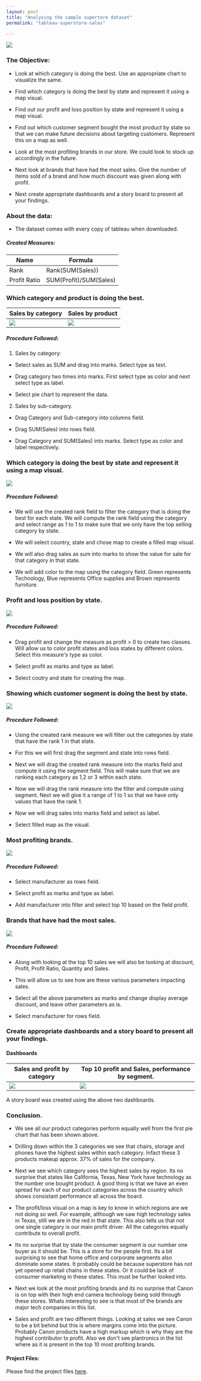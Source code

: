 ```yaml
---
layout: post
title: "Analysing the sample supertore dataset"
permalink: "tableau-superstore-sales"

---
```


<img src="/images/tableau-images/tableau-superstore.png">


### The Objective: 

* Look at which category is doing the best. Use an appropriate chart to visualize the same.

* Find which category is doing the best by state and represent it using a map visual.

* Find out our profit and loss position by state and represent it using a map visual.

* Find out which customer segment bought the most product by state so that we can make future decisions about targeting customers. Represent this on a map as well.

* Look at the most profiting brands in our store. We could look to stock up accordingly in the future.

* Next look at brands that have had the most sales. Give the number of items sold of a brand and how much discount was given along with profit.

* Next create appropriate dashboards and a story board to present all your findings. 

### About the data:

* The dataset comes with every copy of tableau when downloaded.

##### Created Measures:

|Name|Formula|
|---|---|
|Rank|Rank(SUM(Sales))|
|Profit Ratio|SUM(Profit)/SUM(Sales)|

### Which category and product is doing the best.

|Sales by category|Sales by product|
|---|---|
|<img src = "/images/tableau-images/tableau-superstore1.png">|<img src = "/images/tableau-images/tableau-superstore2.png">|

##### Procedure Followed:

1. Sales by category:

* Select sales as SUM and drag into marks. Select type as text.

* Drag category two times into marks. First select type as color and next select type as label.

* Select pie chart to represent the data.

2. Sales by sub-category.

* Drag Category and Sub-category into columns field.

* Drag SUM(Sales) into rows field.

* Drag Category and SUM(Sales) into marks. Select type as color and label respectively.



### Which category is doing the best by state and represent it using a map visual.

<img src="/images/tableau-images/tableau-superstore3.png">

##### Procedure Followed:

* We will use the created rank field to filter the category that is doing the best for each state. We will compute the rank field using the category and select range as 1 to 1 to make sure that we only have the top selling category by state.

* We will select country, state and chose map to create a filled map visual.

* We will also drag sales as sum into marks to show the value for sale for that category in that state.

* We will add color to the map using the category field. Green represents Technology, Blue represents Office supplies and Brown represents furniture.

### Profit and loss position by state.

<img src = "/images/tableau-images/tableau-superstore4.png">

##### Procedure Followed:

* Drag profit and change the measure as profit > 0 to create two classes. Will allow us to color profit states and loss states by different colors. Select this measure's type as color.

* Select profit as marks and type as label.

* Select coutry and state for creating the map.

### Showing which customer segment is doing the best by state.

<img src = "/images/tableau-images/tableau-superstore5.png">

##### Procedure Followed:

* Using the created rank measure we will filter out the categories by state that have the rank 1 in that state.

* For this we will first drag the segment and state into rows field.

* Next we will drag the created rank measure into the marks field and compute it using the segment field. This will make sure that we are ranking each category as 1,2 or 3 within each state.

* Now we will drag the rank measure into the filter and compute using segment. Next we will give it a range of 1 to 1 so that we have only values that have the rank 1.

* Now we will drag sales into marks field and select as label.

* Select filled map as the visual.

### Most profiting brands.

<img src = "/images/tableau-images/tableau-superstore6.png">

##### Procedure Followed:

* Select manufacturer as rows field.

* Select profit as marks and type as label.

* Add manufacturer into filter and select top 10 based on the field profit.

### Brands that have had the most sales.

<img src = "/images/tableau-images/tableau-superstore7.png">

##### Procedure Followed:

* Along with looking at the top 10 sales we will also be looking at discount, Profit, Profit Ratio, Quantity and Sales.

* This will allow us to see how are these various parameters impacting sales.

* Select all the above parameters as marks and change display average discount, and leave other parameters as is.

* Select manufacturer for rows field.

### Create appropriate dashboards and a story board to present all your findings.

#### Dashboards

|Sales and profit by category|Top 10 profit and Sales, performance by segment.|
|---|---|
|<img src = "/images/tableau-images/tableau-superstore.png">|<img src = "/images/tableau-images/tableau-superstore8.png">|

A story board was created using the above two dashboards. 


### Conclusion.

* We see all our product categories perform equally well from the first pie chart that has been shown above.

* Drilling down within the 3 categories we see that chairs, storage and phones have the highest sales within each category. Infact these 3 products makeup approx. 37% of sales for the company.

* Next we see which category sees the highest sales by region. Its no surprise that states like California, Texas, New York have technology as the number one bought product. A good thing is that we have an even spread for each of our product categories across the country which shows consistant performance all across the board.

* The profit/loss visual on a map is key to know in which regions are we not doing so well. For example, although we saw high technology sales in Texas, still we are in the red in that state. This also tells us that not one single category is our main profit driver. All the categories equally contribute to overall profit.

* Its no surprise that by state the consumer segment is our number one buyer as it should be. This is a store for the people first. Its a bit surprising to see that home office and corporate segments also dominate some states. It probably could be because superstore has not yet opened up retail chains in these states. Or it could be lack of consumer marketing in these states. This must be further looked into.

* Next we look at the most profiting brands and its no surprise that Canon is on top with their high end camera technology being sold through these stores. Whats interesting to see is that most of the brands are major tech companies in this list. 

* Sales and profit are two different things. Looking at sales we see Canon to be a bit behind but this is where margins come into the picture. Probably Canon products have a high markup which is why they are the highest contributor to profit. Also we don't see plantronics in the list where as it is present in the top 10 most profiting brands.


#### Project Files:

Please find the project files <a target = "_blank" href = "https://github.com/tejasmohanayyar/tejasmohanayyar.github.io/tree/master/projects/tableau-projects/Analysing%20the%20sample%20supertore%20dataset">here</a>.

